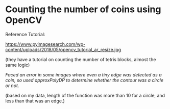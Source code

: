 # Counting the number of coins using OpenCV

Reference Tutorial:

https://www.pyimagesearch.com/wp-content/uploads/2018/05/opencv_tutorial_ar_resize.jpg

(they have a tutorial on counting the number of tetris blocks, almost the same logic)

_Faced an error in some images where even a tiny edge was detected as a coin, so used approxPolyDP to determine whether the contour was a circle or not._

(based on my data, length of the function was more than 10 for a circle, and less than that was an edge.)
